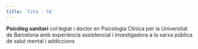 ```yaml
---
title: 'Cita - CA'
---
```


**Psicòleg sanitari** col·legiat i doctor en Psicologia Clínica per la Universitat de Barcelona
amb experiència assistencial i investigadora a la xarxa pública de salut mental i addiccions